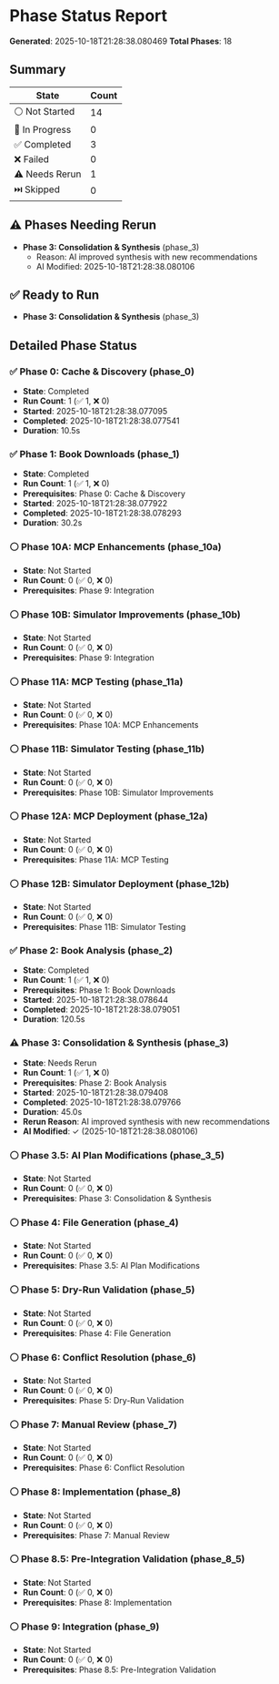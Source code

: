 # Phase Status Report

**Generated**: 2025-10-18T21:28:38.080469
**Total Phases**: 18

## Summary

| State | Count |
|-------|-------|
| ⚪ Not Started | 14 |
| 🔵 In Progress | 0 |
| ✅ Completed | 3 |
| ❌ Failed | 0 |
| ⚠️ Needs Rerun | 1 |
| ⏭️ Skipped | 0 |

## ⚠️  Phases Needing Rerun

- **Phase 3: Consolidation & Synthesis** (phase_3)
  - Reason: AI improved synthesis with new recommendations
  - AI Modified: 2025-10-18T21:28:38.080106

## ✅ Ready to Run

- **Phase 3: Consolidation & Synthesis** (phase_3)

## Detailed Phase Status

### ✅ Phase 0: Cache & Discovery (phase_0)

- **State**: Completed
- **Run Count**: 1 (✅ 1, ❌ 0)
- **Started**: 2025-10-18T21:28:38.077095
- **Completed**: 2025-10-18T21:28:38.077541
- **Duration**: 10.5s

### ✅ Phase 1: Book Downloads (phase_1)

- **State**: Completed
- **Run Count**: 1 (✅ 1, ❌ 0)
- **Prerequisites**: Phase 0: Cache & Discovery
- **Started**: 2025-10-18T21:28:38.077922
- **Completed**: 2025-10-18T21:28:38.078293
- **Duration**: 30.2s

### ⚪ Phase 10A: MCP Enhancements (phase_10a)

- **State**: Not Started
- **Run Count**: 0 (✅ 0, ❌ 0)
- **Prerequisites**: Phase 9: Integration

### ⚪ Phase 10B: Simulator Improvements (phase_10b)

- **State**: Not Started
- **Run Count**: 0 (✅ 0, ❌ 0)
- **Prerequisites**: Phase 9: Integration

### ⚪ Phase 11A: MCP Testing (phase_11a)

- **State**: Not Started
- **Run Count**: 0 (✅ 0, ❌ 0)
- **Prerequisites**: Phase 10A: MCP Enhancements

### ⚪ Phase 11B: Simulator Testing (phase_11b)

- **State**: Not Started
- **Run Count**: 0 (✅ 0, ❌ 0)
- **Prerequisites**: Phase 10B: Simulator Improvements

### ⚪ Phase 12A: MCP Deployment (phase_12a)

- **State**: Not Started
- **Run Count**: 0 (✅ 0, ❌ 0)
- **Prerequisites**: Phase 11A: MCP Testing

### ⚪ Phase 12B: Simulator Deployment (phase_12b)

- **State**: Not Started
- **Run Count**: 0 (✅ 0, ❌ 0)
- **Prerequisites**: Phase 11B: Simulator Testing

### ✅ Phase 2: Book Analysis (phase_2)

- **State**: Completed
- **Run Count**: 1 (✅ 1, ❌ 0)
- **Prerequisites**: Phase 1: Book Downloads
- **Started**: 2025-10-18T21:28:38.078644
- **Completed**: 2025-10-18T21:28:38.079051
- **Duration**: 120.5s

### ⚠️ Phase 3: Consolidation & Synthesis (phase_3)

- **State**: Needs Rerun
- **Run Count**: 1 (✅ 1, ❌ 0)
- **Prerequisites**: Phase 2: Book Analysis
- **Started**: 2025-10-18T21:28:38.079408
- **Completed**: 2025-10-18T21:28:38.079766
- **Duration**: 45.0s
- **Rerun Reason**: AI improved synthesis with new recommendations
- **AI Modified**: ✓ (2025-10-18T21:28:38.080106)

### ⚪ Phase 3.5: AI Plan Modifications (phase_3_5)

- **State**: Not Started
- **Run Count**: 0 (✅ 0, ❌ 0)
- **Prerequisites**: Phase 3: Consolidation & Synthesis

### ⚪ Phase 4: File Generation (phase_4)

- **State**: Not Started
- **Run Count**: 0 (✅ 0, ❌ 0)
- **Prerequisites**: Phase 3.5: AI Plan Modifications

### ⚪ Phase 5: Dry-Run Validation (phase_5)

- **State**: Not Started
- **Run Count**: 0 (✅ 0, ❌ 0)
- **Prerequisites**: Phase 4: File Generation

### ⚪ Phase 6: Conflict Resolution (phase_6)

- **State**: Not Started
- **Run Count**: 0 (✅ 0, ❌ 0)
- **Prerequisites**: Phase 5: Dry-Run Validation

### ⚪ Phase 7: Manual Review (phase_7)

- **State**: Not Started
- **Run Count**: 0 (✅ 0, ❌ 0)
- **Prerequisites**: Phase 6: Conflict Resolution

### ⚪ Phase 8: Implementation (phase_8)

- **State**: Not Started
- **Run Count**: 0 (✅ 0, ❌ 0)
- **Prerequisites**: Phase 7: Manual Review

### ⚪ Phase 8.5: Pre-Integration Validation (phase_8_5)

- **State**: Not Started
- **Run Count**: 0 (✅ 0, ❌ 0)
- **Prerequisites**: Phase 8: Implementation

### ⚪ Phase 9: Integration (phase_9)

- **State**: Not Started
- **Run Count**: 0 (✅ 0, ❌ 0)
- **Prerequisites**: Phase 8.5: Pre-Integration Validation
